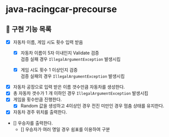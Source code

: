 # java-racingcar-precourse

## 🔧 구현 기능 목록
- [X]  자동차 이름, 게임 시도 횟수 입력 받음 
    - [X]  자동차 이름이 5자 이내인지 Validate 검증    
         검증 실패 경우 `IllegalArgumentException` 발생시킴

    - [X]  게임 시도 횟수 1 이상인지 검증    
         검증 실패의 경우  `IllegalArgumentException` 발생시킴
- [X]  자동차 공장으로 입력 받은 이름 갯수만큼 자동차를 생성한다.
- [X]  총 자동차 갯수가 1 개 이하인 경우 `IllegalArgumentException` 발생시킴
- [X]  게임을 횟수만큼 진행한다.
    - [X]  Random 값을 생성하고 4이상인 경우 전진 미만인 경우 멈춤 상태를 유지한다.
- [X] 자동차 경주 위치를 출력한다. 
- []  우승자를 출력한다.
    - []  우승자가 여러 명일 경우 쉼표를 이용하여 구분